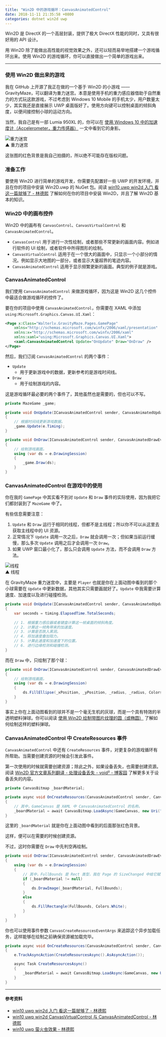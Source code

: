 ```yaml
---
title: "Win2D 中的游戏循环：CanvasAnimatedControl"
date: 2018-11-11 21:35:58 +0800
categories: dotnet win2d uwp
---
```


Win2D 是 DirectX 的一个高层封装，提供了极大 DirectX 性能的同时，又具有很好用的 API 设计。

用 Win2D 除了能做出高性能的视觉效果之外，还可以轻而易举地搭建一个游戏循环出来。使用 Win2D 的游戏循环，你可以直接做出一个简单的游戏出来。

---

<div id="toc"></div>

### 使用 Win2D 做出来的游戏

我在 GitHub 上开源了我正在做的一个基于 Win2D 的小游戏 —— GravityMaze，可以翻译为重力迷宫。本意是使用手机的重力感应器借助于自然重力的方式玩这款游戏，不过考虑到 Windows 10 Mobile 的手机太少，用户数量太少，其实我还是直接展示 UWP 桌面版好了。使用方向键可以控制桌面的倾斜角度，以便间接控制小球的运动方向。

当然，我自己是有一部 Lumia 950XL 的，你可以在 [使用 Windows 10 中的加速度计（Accelerometer，重力传感器）](/post/uwp-accelerometer.html) 一文中看到它的身影。

![重力迷宫](/static/posts/2018-11-11-walterlv-gravity-maze.gif)  
▲ 重力迷宫

这张图的红色背景是我自己拍摄的，所以绝不可能存在版权问题。

### 准备工作

要使用 Win2D 进行简单的游戏开发，你需要先配置好一些 UWP 的开发环境，并且在你的项目中安装 Win2D.uwp 的 NuGet 包。阅读 [win10 uwp win2d 入门 看这一篇就够了 - 林德熙](https://lindexi.gitee.io/post/win10-uwp-win2d-%E5%85%A5%E9%97%A8-%E7%9C%8B%E8%BF%99%E4%B8%80%E7%AF%87%E5%B0%B1%E5%A4%9F%E4%BA%86.html) 了解如何在你的项目中安装 Win2D，并且了解 Win2D 基本的知识。

### Win2D 中的画布控件

Win2D 中的画布有 `CanvasControl`、`CanvasVirtualControl` 和 `CanvasAnimatedControl`。

- `CanvasControl` 用于进行一次性绘制，或者那些不常更新的画面内容。例如进行软件的 UI 绘制，或者软件中所得图形的绘制。
- `CanvasVirtualControl` 适用于在一个很大的画面中，只显示一个小部分的情况。例如显示大地图的一部分，或者显示大量超界的笔迹内容。
- `CanvasAnimatedControl` 适用于显示频繁更新的画面。典型的例子就是游戏。

### CanvasAnimatedControl

我们使用 `CanvasAnimatedControl` 来做游戏循环，因为这是 Win2D 这几个控件中最适合做游戏循环的控件了。

要在你的项目中使用 `CanvasAnimatedControl`，你需要在 XAML 中添加 `using:Microsoft.Graphics.Canvas.UI.Xaml`：

```xml
<Page x:Class="Walterlv.GravityMaze.Pages.GamePage"
    xmlns="http://schemas.microsoft.com/winfx/2006/xaml/presentation"
    xmlns:x="http://schemas.microsoft.com/winfx/2006/xaml"
    xmlns:xaml="using:Microsoft.Graphics.Canvas.UI.Xaml">
    <xaml:CanvasAnimatedControl Update="OnUpdate" Draw="OnDraw" />
</Page>
```

然后，我们订阅 `CanvasAnimatedControl` 的两个事件：

- `Update`
    - 用于更新游戏中的数据，更新参考的是游戏时间线。
- `Draw`
    - 用于绘制游戏的内容。

这是游戏循环最必要的两个事件了，其他虽然也是需要的，但也可以不写。

```csharp
private MazeGame _game;
        
private void OnUpdate(ICanvasAnimatedControl sender, CanvasAnimatedUpdateEventArgs e)
{
    // 根据时间线更新游戏数据。
    _game.Update(e.Timing);
}

private void OnDraw(ICanvasAnimatedControl sender, CanvasAnimatedDrawEventArgs e)
{
    // 绘制游戏画面。
    using (var ds = e.DrawingSession)
    {
        _game.Draw(ds);
    }
}
```

### CanvasAnimatedControl 在游戏中的使用

你在我的 `GamePage` 中其实看不到对 `Update` 和 `Draw` 事件的实际使用，因为我把它们都封装到了 `MazeGame` 中了。

有些信息需要注意：

1. `Update` 和 `Draw` 运行于相同的线程，但都不是主线程；所以你不可以从这里去获取主线程中的 UI 资源。
1. 正常情况下 `Update` 调用一次之后，`Draw` 就会调用一次；但如果当前运行缓慢，那么多次 `Update` 调用之后才会调用一次 `Draw`。
1. 如果 UWP 窗口最小化了，那么只会调用 `Update` 方法，而不会调用 `Draw` 方法。

![线程](/static/posts/2018-11-11-20-14-26.png)  
▲ 线程

在 GravityMaze 重力迷宫中，主要是 `Player` 也就是你在上面动图中看到的那个小球需要在 `Update` 中更新数据，其他其实只需要画就好了。`Update` 中我需要计算速度、加速度以及进行碰撞检测。

```csharp
private void OnUpdate(ICanvasAnimatedControl sender, CanvasAnimatedUpdateEventArgs e)
{
    var seconds = timing.ElapsedTime.TotalSeconds;
    
    // 1. 根据重力感应器或者键盘计算这一帧桌面的倾斜角度。
    // 2. 计算这一倾角带来的加速度。
    // 3. 计算是否跌入黑洞。
    // 4. 将加速度叠加阻力。
    // 5. 计算此速度和加速度下的位置。
    // 6. 进行边缘检测和碰撞检测。
}
```

而在 `Draw` 中，只绘制了那个球：

```csharp
private void OnDraw(ICanvasAnimatedControl sender, CanvasAnimatedDrawEventArgs e)
{
    // 绘制游戏画面。
    using (var ds = e.DrawingSession)
    {
        ds.FillEllipse(_xPosition, _yPosition, _radius, _radius, Colors.Gray);
    }
}
```

事实上你在上面动图看到的球并不是一个毫无生机的灰球，而是一个具有特效的半透明塑料弹球。你可以阅读 [使用 Win2D 绘制带图片纹理的圆（或椭圆）](/post/draw-ellipse-with-bitmap-texture-using-win2d.html) 了解如何绘制这样的塑料弹球。

### CanvasAnimatedControl 中 CreateResources 事件

`CanvasAnimatedControl` 中还有 `CreateResources` 事件，对更复杂的游戏循环有所帮助。当需要创建资源的时候会引发此事件。

第一次使用的时候就需要创建资源；除此之外，如果设备丢失，也需要创建资源。阅读 [Win2D 官方文章系列翻译 - 处理设备丢失 - void² - 博客园](https://www.cnblogs.com/validvoid/p/win2d-handling-device-lost.html) 了解更多关于设备丢失的内容。

```csharp
private CanvasBitmap _boardMaterial;

private async void OnCreateResources(CanvasAnimatedControl sender, CanvasCreateResourcesEventArgs e)
{
    // 其中，GameCanvas 是 XAML 中 CanvasAnimatedControl 的名称。
    _boardMaterial = await CanvasBitmap.LoadAsync(GameCanvas, new Uri("{ms-appx:///Assets/Game/Boards/table.jpg}"));
}
```

这里的 `_boardMaterial` 就是你在上面动图中看到的后面那张红色背景。

这样，便可以在需要的时候创建资源。

不过，这时你需要在 `Draw` 中先判空再绘制。

```csharp
private void OnDraw(ICanvasAnimatedControl sender, CanvasAnimatedDrawEventArgs e)
{
    using (var ds = e.DrawingSession)
    {
        // 其中，FullBounds 是 Rect 类型，我在 Page 的 SizeChanged 中给它赋的值。
        if (_boardMaterial != null)
        {
            ds.DrawImage(_boardMaterial, FullBounds);
        }
        else
        {
            ds.FillRectangle(FullBounds, Colors.White);
        }
    }
}
```

你也可以使用事件参数 `CanvasCreateResourcesEventArgs` 来追踪这个异步加载任务，这样能够在绘制之前确保资源被加载完毕。

```csharp
private async void OnCreateResources(CanvasAnimatedControl sender, CanvasCreateResourcesEventArgs e)
{
    e.TrackAsyncAction(CreateResourcesAsync().AsAsyncAction());

    async Task CreateResourcesAsync()
    {
        _boardMaterial = await CanvasBitmap.LoadAsync(GameCanvas, new Uri("{ms-appx:///Assets/Game/Boards/table.jpg}"));
    }
}
```

---

#### 参考资料

- [win10 uwp win2d 入门 看这一篇就够了 - 林德熙](https://lindexi.gitee.io/post/win10-uwp-win2d-%E5%85%A5%E9%97%A8-%E7%9C%8B%E8%BF%99%E4%B8%80%E7%AF%87%E5%B0%B1%E5%A4%9F%E4%BA%86.html)
- [win10 uwp win2d CanvasVirtualControl 与 CanvasAnimatedControl - 林德熙](https://lindexi.gitee.io/lindexi/post/win10-uwp-win2d-CanvasVirtualControl-%E4%B8%8E-CanvasAnimatedControl.html)
- [win10 uwp 萤火虫效果 - 林德熙](https://lindexi.gitee.io/post/win10-uwp-%E8%90%A4%E7%81%AB%E8%99%AB%E6%95%88%E6%9E%9C.html)
